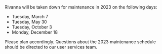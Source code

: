 Rivanna will be taken down for maintenance in 2023 on the following days:

- Tuesday, March 7
- Tuesday, May 30
- Tuesday, October 3
- Monday, December 18

Please plan accordingly. Questions about the 2023 maintenance schedule should be directed to our user services team. 
